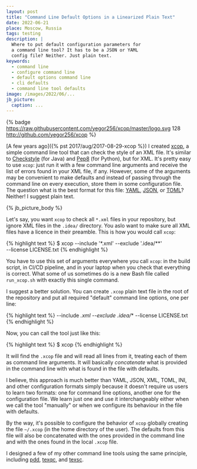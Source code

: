```yaml
---
layout: post
title: "Command Line Default Options in a Linearized Plain Text"
date: 2022-06-21
place: Moscow, Russia
tags: testing
description: |
  Where to put default configuration parameters for
  a command line tool? It has to be a JSON or YAML
  config file? Neither. Just plain text.
keywords:
  - command line
  - configure command line
  - default options command line
  - cli defaults
  - command line tool defaults
image: /images/2022/06/...
jb_picture:
  caption: ...
---
```


{% badge https://raw.githubusercontent.com/yegor256/xcop/master/logo.svg 128 http://github.com/yegor256/xcop %}

[A few years ago]({% pst 2017/aug/2017-08-29-xcop %})
I created [xcop](https://github.com/yegor256/xcop),
a simple command line tool that
can check the style of an XML file. It's similar to
[Checkstyle](https://checkstyle.sourceforge.io) (for Java) and
[Pep8](https://pypi.org/project/pep8/) (for Python),
but for XML. It's pretty easy to use `xcop`: just run it with a few command
line arguments and receive the list of errors found in your XML file, if any. However,
some of the arguments may be convenient to make defaults and instead of
passing through the command line on every execution, store them in some configuration file.
The question what is the best format for this file:
[YAML](https://en.wikipedia.org/wiki/YAML),
[JSON](https://en.wikipedia.org/wiki/JSON), or
[TOML](https://en.wikipedia.org/wiki/TOML)?
Neither! I suggest plain text.

<!--more-->

{% jb_picture_body %}

Let's say, you want `xcop` to check all `*.xml` files in your repository,
but ignore XML files in the `.idea/` directory. You aslo want to make sure
all XML files have a licence in their preamble. This is how you would
call `xcop`:

{% highlight text %}
$ xcop --include '*.xml' --exclude '.idea/**' \
  --license LICENSE.txt
{% endhighlight %}

You have to use this set of arguments everywhere you call `xcop`:
in the build script, in CI/CD pipeline, and in your laptop when you check
that everything is correct. What some of us sometimes do is a new
Bash file called `run_xcop.sh` with exactly this single command.

I suggest a better solution. You can create `.xcop`
plain text file in the root of the repository and put all
required "default" command line options, one per line:

{% highlight text %}
--include *.xml
--exclude .idea/**
--license LICENSE.txt
{% endhighlight %}

Now, you can call the tool just like this:

{% highlight text %}
$ xcop
{% endhighlight %}

It will find the `.xcop` file and will read all lines from it, treating
each of them as command line arguments. It will basically _concatenate_
what is provided in the command line with what is found in the file
with defaults.

I believe, this approach is much better than YAML, JSON, XML, TOML, INI,
and other configuration formats simply because it doesn't require us
users to learn two formats: one for command line options, another one
for the configuration file. We learn just one and use it interchangeably
either when we call the tool "manually" or when we configure its
behaviour in the file with defaults.

By the way, it's possible to configure the behavior of `xcop` globally
creating the file `~/.xcop` (in the home directory of the user). The
defaults from this file will also be concatenated with the ones provided
in the command line and with the ones found in the local `.xcop` file.

I designed a few of my other command line tools using the same principle,
including
[pdd](https://github.com/yegor256/pdd),
[texqc](https://github.com/yegor256/texqc),
and
[texsc](https://github.com/yegor256/texsc).
